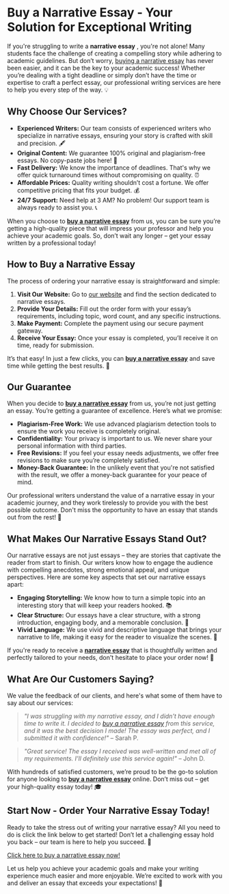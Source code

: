 # Buy a Narrative Essay - Your Solution for Exceptional Writing

If you're struggling to write a **narrative essay** , you're not alone! Many students face the challenge of creating a compelling story while adhering to academic guidelines. But don’t worry, [buying a narrative essay](https://tinyurl.com/topessay?keyword=buy+a+narrative+essay) has never been easier, and it can be the key to your academic success! Whether you’re dealing with a tight deadline or simply don’t have the time or expertise to craft a perfect essay, our professional writing services are here to help you every step of the way. 💡

## Why Choose Our Services?

- **Experienced Writers:** Our team consists of experienced writers who specialize in narrative essays, ensuring your story is crafted with skill and precision. 🖋️
- **Original Content:** We guarantee 100% original and plagiarism-free essays. No copy-paste jobs here! 🚫
- **Fast Delivery:** We know the importance of deadlines. That's why we offer quick turnaround times without compromising on quality. ⏰
- **Affordable Prices:** Quality writing shouldn’t cost a fortune. We offer competitive pricing that fits your budget. 💰
- **24/7 Support:** Need help at 3 AM? No problem! Our support team is always ready to assist you. 📞

When you choose to [**buy a narrative essay**](https://tinyurl.com/topessay?keyword=buy+a+narrative+essay) from us, you can be sure you’re getting a high-quality piece that will impress your professor and help you achieve your academic goals. So, don’t wait any longer – get your essay written by a professional today!

## How to Buy a Narrative Essay

The process of ordering your narrative essay is straightforward and simple:

1. **Visit Our Website:** Go to [our website](https://tinyurl.com/topessay?keyword=buy+a+narrative+essay) and find the section dedicated to narrative essays.
2. **Provide Your Details:** Fill out the order form with your essay’s requirements, including topic, word count, and any specific instructions.
3. **Make Payment:** Complete the payment using our secure payment gateway.
4. **Receive Your Essay:** Once your essay is completed, you’ll receive it on time, ready for submission.

It’s that easy! In just a few clicks, you can [**buy a narrative essay**](https://tinyurl.com/topessay?keyword=buy+a+narrative+essay) and save time while getting the best results. 🎯

## Our Guarantee

When you decide to [**buy a narrative essay**](https://tinyurl.com/topessay?keyword=buy+a+narrative+essay) from us, you’re not just getting an essay. You’re getting a guarantee of excellence. Here’s what we promise:

- **Plagiarism-Free Work:** We use advanced plagiarism detection tools to ensure the work you receive is completely original.
- **Confidentiality:** Your privacy is important to us. We never share your personal information with third parties.
- **Free Revisions:** If you feel your essay needs adjustments, we offer free revisions to make sure you’re completely satisfied.
- **Money-Back Guarantee:** In the unlikely event that you're not satisfied with the result, we offer a money-back guarantee for your peace of mind.

Our professional writers understand the value of a narrative essay in your academic journey, and they work tirelessly to provide you with the best possible outcome. Don't miss the opportunity to have an essay that stands out from the rest! 💯

## What Makes Our Narrative Essays Stand Out?

Our narrative essays are not just essays – they are stories that captivate the reader from start to finish. Our writers know how to engage the audience with compelling anecdotes, strong emotional appeal, and unique perspectives. Here are some key aspects that set our narrative essays apart:

- **Engaging Storytelling:** We know how to turn a simple topic into an interesting story that will keep your readers hooked. 📚
- **Clear Structure:** Our essays have a clear structure, with a strong introduction, engaging body, and a memorable conclusion. 🔄
- **Vivid Language:** We use vivid and descriptive language that brings your narrative to life, making it easy for the reader to visualize the scenes. 🎨

If you're ready to receive a [**narrative essay**](https://tinyurl.com/topessay?keyword=buy+a+narrative+essay) that is thoughtfully written and perfectly tailored to your needs, don't hesitate to place your order now! 📝

## What Are Our Customers Saying?

We value the feedback of our clients, and here's what some of them have to say about our services:

> _"I was struggling with my narrative essay, and I didn’t have enough time to write it. I decided to [buy a narrative essay](https://tinyurl.com/topessay?keyword=buy+a+narrative+essay) from this service, and it was the best decision I made! The essay was perfect, and I submitted it with confidence!"_ – Sarah P.

> _"Great service! The essay I received was well-written and met all of my requirements. I’ll definitely use this service again!"_ – John D.

With hundreds of satisfied customers, we’re proud to be the go-to solution for anyone looking to [**buy a narrative essay**](https://tinyurl.com/topessay?keyword=buy+a+narrative+essay) online. Don’t miss out – get your high-quality essay today! 🎓

## Start Now - Order Your Narrative Essay Today!

Ready to take the stress out of writing your narrative essay? All you need to do is click the link below to get started! Don’t let a challenging essay hold you back – our team is here to help you succeed. 💪

[Click here to buy a narrative essay now!](https://tinyurl.com/topessay?keyword=buy+a+narrative+essay)

Let us help you achieve your academic goals and make your writing experience much easier and more enjoyable. We’re excited to work with you and deliver an essay that exceeds your expectations! 🙌
